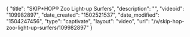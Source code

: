 {
    "title": "SKIP*HOP&reg; Zoo Light-up Surfers",
    "description": "",
    "videoid": "109982897",
    "date_created": "1502521537",
    "date_modified": "1504247456",
    "type": "captivate",
    "layout": "video",
    "url": "\/v\/skip-hop-zoo-light-up-surfers\/109982897"
}